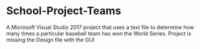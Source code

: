 # School-Project-Teams
A Microsoft Visual Studio 2017 project that uses a text file to determine how many times a particular baseball team has won the World Series.
Project is missing the Design file with the GUI
